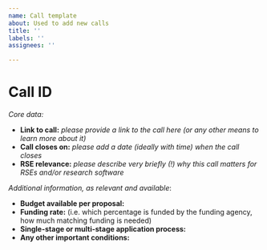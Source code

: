 ```yaml
---
name: Call template
about: Used to add new calls
title: ''
labels: ''
assignees: ''

---
```


# Call ID

_Core data:_
- **Link to call:** _please provide a link to the call here (or any other means to learn more about it)_
- **Call closes on:** _please add a date (ideally with time) when the call closes_
- **RSE relevance:** _please describe very briefly (!) why this call matters for RSEs and/or research software_

_Additional information, as relevant and available_:
- **Budget available per proposal:**
- **Funding rate:** (i.e. which percentage is funded by the funding agency, how much matching funding is needed)
- **Single-stage or multi-stage application process:**
- **Any other important conditions:**
